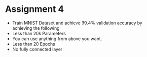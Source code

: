 # Assignment 4

- Train MNIST Dataset and achieve 99.4% validation accuracy by achieving the following
 - Less than 20k Parameters
 - You can use anything from above you want. 
 - Less than 20 Epochs
 - No fully connected layer